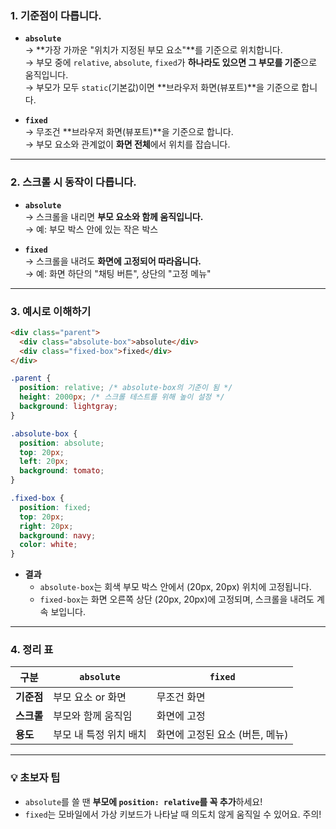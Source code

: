 ### **1. 기준점이 다릅니다.**

- **`absolute`**  
  → **가장 가까운 "위치가 지정된 부모 요소"**를 기준으로 위치합니다.  
  → 부모 중에 `relative`, `absolute`, `fixed`가 **하나라도 있으면 그 부모를 기준**으로 움직입니다.  
  → 부모가 모두 `static`(기본값)이면 **브라우저 화면(뷰포트)**을 기준으로 합니다.

- **`fixed`**  
  → 무조건 **브라우저 화면(뷰포트)**을 기준으로 합니다.  
  → 부모 요소와 관계없이 **화면 전체**에서 위치를 잡습니다.

---

### **2. 스크롤 시 동작이 다릅니다.**

- **`absolute`**  
  → 스크롤을 내리면 **부모 요소와 함께 움직입니다.**  
  → 예: 부모 박스 안에 있는 작은 박스

- **`fixed`**  
  → 스크롤을 내려도 **화면에 고정되어 따라옵니다.**  
  → 예: 화면 하단의 "채팅 버튼", 상단의 "고정 메뉴"

---

### **3. 예시로 이해하기**

```html
<div class="parent">
  <div class="absolute-box">absolute</div>
  <div class="fixed-box">fixed</div>
</div>
```

```css
.parent {
  position: relative; /* absolute-box의 기준이 됨 */
  height: 2000px; /* 스크롤 테스트를 위해 높이 설정 */
  background: lightgray;
}

.absolute-box {
  position: absolute;
  top: 20px;
  left: 20px;
  background: tomato;
}

.fixed-box {
  position: fixed;
  top: 20px;
  right: 20px;
  background: navy;
  color: white;
}
```

- **결과**
  - `absolute-box`는 회색 부모 박스 안에서 (20px, 20px) 위치에 고정됩니다.
  - `fixed-box`는 화면 오른쪽 상단 (20px, 20px)에 고정되며, 스크롤을 내려도 계속 보입니다.

---

### **4. 정리 표**

| 구분       | `absolute`             | `fixed`                         |
| ---------- | ---------------------- | ------------------------------- |
| **기준점** | 부모 요소 or 화면      | 무조건 화면                     |
| **스크롤** | 부모와 함께 움직임     | 화면에 고정                     |
| **용도**   | 부모 내 특정 위치 배치 | 화면에 고정된 요소 (버튼, 메뉴) |

---

### **💡 초보자 팁**

- `absolute`를 쓸 땐 **부모에 `position: relative`를 꼭 추가**하세요!
- `fixed`는 모바일에서 가상 키보드가 나타날 때 의도치 않게 움직일 수 있어요. 주의!
